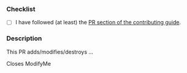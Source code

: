 <!-- Thanks so much for your PR, your contribution is appreciated! ❤️ -->

### Checklist

<!-- [x] instead of [ ] checks the task -->

- [ ] I have followed (at least) the [PR section of the contributing guide](https://github.com/openkfw/TruBudget/blob/master/CONTRIBUTING.md).

### Description

<!-- Describe in detail what the PR is fixing or implementing -->

This PR adds/modifies/destroys ...

<!-- Adding following line closes the mentioned issue automatically when the PR is merged -->
<!-- e.g. "Closes #123" -->

Closes ModifyMe

